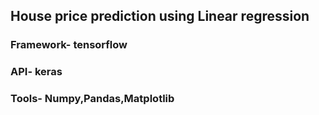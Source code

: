 ## House price prediction using Linear regression
### Framework- tensorflow
### API- keras
### Tools- Numpy,Pandas,Matplotlib
